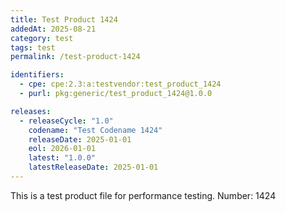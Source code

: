 ```yaml
---
title: Test Product 1424
addedAt: 2025-08-21
category: test
tags: test
permalink: /test-product-1424

identifiers:
  - cpe: cpe:2.3:a:testvendor:test_product_1424
  - purl: pkg:generic/test_product_1424@1.0.0

releases:
  - releaseCycle: "1.0"
    codename: "Test Codename 1424"
    releaseDate: 2025-01-01
    eol: 2026-01-01
    latest: "1.0.0"
    latestReleaseDate: 2025-01-01
---
```


This is a test product file for performance testing. Number: 1424
